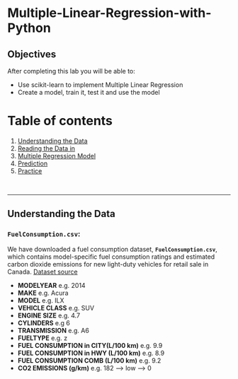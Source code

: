 # Multiple-Linear-Regression-with-Python



## Objectives

After completing this lab you will be able to:

*   Use scikit-learn to implement Multiple Linear Regression
*   Create a model, train it, test it and use the model


<h1>Table of contents</h1>

<div class="alert alert-block alert-info" style="margin-top: 20px">
    <ol>
        <li><a href="https://#understanding-data">Understanding the Data</a></li>
        <li><a href="https://#reading_data">Reading the Data in</a></li>
        <li><a href="https://#multiple_regression_model">Multiple Regression Model</a></li>
        <li><a href="https://#prediction">Prediction</a></li>
        <li><a href="https://#practice">Practice</a></li>
    </ol>
</div>
<br>
<hr>

<h2 id="understanding_data">Understanding the Data</h2>

### `FuelConsumption.csv`:

We have downloaded a fuel consumption dataset, **`FuelConsumption.csv`**, which contains model-specific fuel consumption ratings and estimated carbon dioxide emissions for new light-duty vehicles for retail sale in Canada. [Dataset source](http://open.canada.ca/data/en/dataset/98f1a129-f628-4ce4-b24d-6f16bf24dd64?utm_medium=Exinfluencer&utm_source=Exinfluencer&utm_content=000026UJ&utm_term=10006555&utm_id=NA-SkillsNetwork-Channel-SkillsNetworkCoursesIBMDeveloperSkillsNetworkML0101ENSkillsNetwork20718538-2022-01-01)

*   **MODELYEAR** e.g. 2014
*   **MAKE** e.g. Acura
*   **MODEL** e.g. ILX
*   **VEHICLE CLASS** e.g. SUV
*   **ENGINE SIZE** e.g. 4.7
*   **CYLINDERS** e.g 6
*   **TRANSMISSION** e.g. A6
*   **FUELTYPE** e.g. z
*   **FUEL CONSUMPTION in CITY(L/100 km)** e.g. 9.9
*   **FUEL CONSUMPTION in HWY (L/100 km)** e.g. 8.9
*   **FUEL CONSUMPTION COMB (L/100 km)** e.g. 9.2
*   **CO2 EMISSIONS (g/km)** e.g. 182   --> low --> 0
